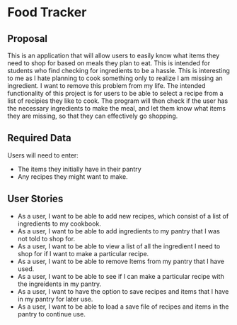 # Food Tracker

## Proposal

This is an application that will allow users to
easily know what items they need to shop for based
on meals they plan to eat. This is intended for
students who find checking for ingredients to be a 
hassle. This is interesting to me as I hate planning
to cook something only to realize I am missing an
ingredient. I want to remove this problem from my life.
The intended functionality of this project is for users
to be able to select a recipe from a list of recipies they
like to cook. The program will then check if the user has 
the necessary ingredients to make the meal, and
let them know what items they are missing, so that they can
effectively go shopping.

## Required Data
Users will need to enter:
- The items they initially have in their pantry
- Any recipes they might want to make.

## User Stories
- As a user, I want to be able to add new recipes, which consist of a list of ingredients to my cookbook.
- As a user, I want to be able to add ingredients to my pantry that I was not told to shop for.
- As a user, I want to be able to view a list of all the ingredient I need to shop for if I want to make a particular recipe.
- As a user, I want to be able to remove Items from my pantry that I have used.
- As a user, I want to be able to see if I can make a particular recipe with the ingreidents in my pantry.
- As a user, I want to have the option to save recipes and items that I have in my pantry for later use.
- As a user, I want to be able to load a save file of recipes and items in the pantry to continue use.

 